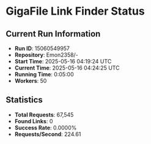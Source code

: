 # GigaFile Link Finder Status

## Current Run Information
- **Run ID**: 15060549957
- **Repository**: Emon2358/-
- **Start Time**: 2025-05-16 04:19:24 UTC
- **Current Time**: 2025-05-16 04:24:25 UTC
- **Running Time**: 0:05:00
- **Workers**: 50

## Statistics
- **Total Requests**: 67,545
- **Found Links**: 0
- **Success Rate**: 0.0000%
- **Requests/Second**: 224.61

